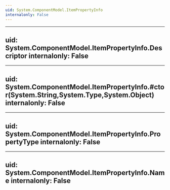 ```yaml
---
uid: System.ComponentModel.ItemPropertyInfo
internalonly: False
---
```


---
uid: System.ComponentModel.ItemPropertyInfo.Descriptor
internalonly: False
---

---
uid: System.ComponentModel.ItemPropertyInfo.#ctor(System.String,System.Type,System.Object)
internalonly: False
---

---
uid: System.ComponentModel.ItemPropertyInfo.PropertyType
internalonly: False
---

---
uid: System.ComponentModel.ItemPropertyInfo.Name
internalonly: False
---
